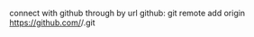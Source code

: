 connect with github through by url github:
git remote add origin https://github.com/<your-username>/<repo-name>.git
